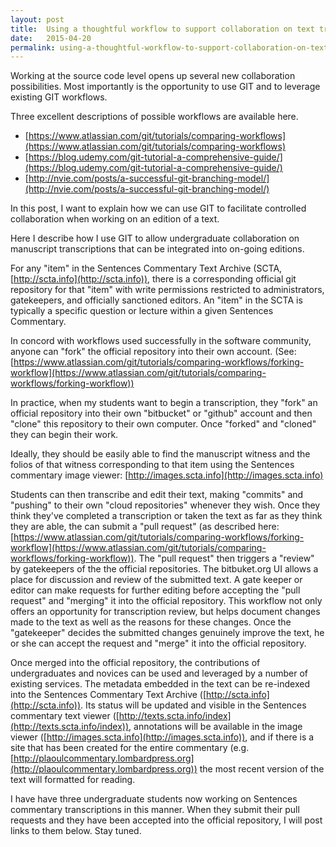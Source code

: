 ```yaml
---
layout: post
title:  Using a thoughtful workflow to support collaboration on text transcriptions
date:   2015-04-20
permalink: using-a-thoughtful-workflow-to-support-collaboration-on-text-transcriptions
---
```


Working at the source code level opens up several new collaboration possibilities. Most importantly is the opportunity to use GIT and to leverage existing GIT workflows.

Three excellent descriptions of possible workflows are available here.

* [https://www.atlassian.com/git/tutorials/comparing-workflows](https://www.atlassian.com/git/tutorials/comparing-workflows)
* [https://blog.udemy.com/git-tutorial-a-comprehensive-guide/](https://blog.udemy.com/git-tutorial-a-comprehensive-guide/)
* [http://nvie.com/posts/a-successful-git-branching-model/](http://nvie.com/posts/a-successful-git-branching-model/)

In this post, I want to explain how we can use GIT to facilitate controlled collaboration when working on an edition of a text.

Here I describe how I use GIT to allow undergraduate collaboration on manuscript transcriptions that can be integrated into on-going editions.

For any "item" in the Sentences Commentary Text Archive (SCTA, [http://scta.info](http://scta.info)), there is a corresponding official git repository for that "item" with write permissions restricted to administrators, gatekeepers, and officially sanctioned editors. An "item" in the SCTA is typically a specific question or lecture within a given Sentences Commentary.

In concord with workflows used successfully in the software community, anyone can "fork" the official repository into their own account. (See: [https://www.atlassian.com/git/tutorials/comparing-workflows/forking-workflow](https://www.atlassian.com/git/tutorials/comparing-workflows/forking-workflow))

In practice, when my students want to begin a transcription, they "fork" an official repository into their own "bitbucket" or "github" account and then "clone" this repository to their own computer. Once "forked" and "cloned" they can begin their work.

Ideally, they should be easily able to find the manuscript witness and the folios of that witness corresponding to that item using the Sentences commentary image viewer: [http://images.scta.info](http://images.scta.info)

Students can then transcribe and edit their text, making "commits" and "pushing" to their own "cloud repositories" whenever they wish. Once they think they've completed a transcription or taken the text as far as they think they are able, the can submit a "pull request" (as described here: [https://www.atlassian.com/git/tutorials/comparing-workflows/forking-workflow](https://www.atlassian.com/git/tutorials/comparing-workflows/forking-workflow)). The "pull request" then triggers a "review" by gatekeepers of the the official repositories. The bitbuket.org UI allows a place for discussion and review of the submitted text. A gate keeper or editor can make requests for further editing before accepting the "pull request" and "merging" it into the official repository. This workflow not only offers an opportunity for transcription review, but helps document changes made to the text as well as the reasons for these changes. Once the "gatekeeper" decides the submitted changes genuinely improve the text, he or she can accept the request and "merge" it into the official repository.

Once merged into the official repository, the contributions of undergraduates and novices can be used and leveraged by a number of existing services. The metadata embedded in the text can be re-indexed into the Sentences Commentary Text Archive ([http://scta.info](http://scta.info)). Its status will be updated and visible in the Sentences commentary text viewer ([http://texts.scta.info/index](http://texts.scta.info/index)), annotations will be available in the image viewer ([http://images.scta.info](http://images.scta.info)), and if there is a site that has been created for the entire commentary (e.g. [http://plaoulcommentary.lombardpress.org](http://plaoulcommentary.lombardpress.org)) the most recent version of the text will formatted for reading.

I have have three undergraduate students now working on Sentences commentary transcriptions in this manner. When they submit their pull requests and they have been accepted into the official repository, I will post links to them below. Stay tuned.